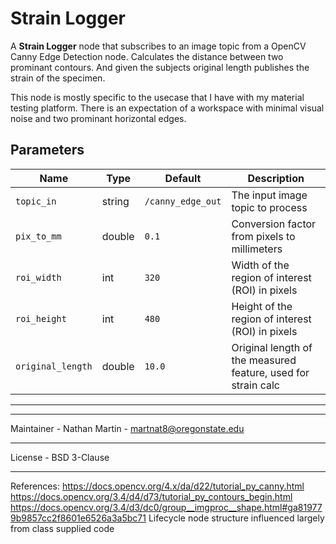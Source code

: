 # Strain Logger

A **Strain Logger** node that subscribes to an image topic from a OpenCV Canny Edge Detection node. Calculates
the distance between two prominant contours. And given the subjects original length publishes the strain of 
the specimen.

This node is mostly specific to the usecase that I have with my material testing platform. There is an expectation
of a workspace with minimal visual noise and two prominant horizontal edges.

## Parameters


| Name              | Type    | Default             | Description                                                  |
|-------------------|---------|---------------------|--------------------------------------------------------------|
| `topic_in`        | string  | `/canny_edge_out`   | The input image topic to process                             |
| `pix_to_mm`       | double  | `0.1`               | Conversion factor from pixels to millimeters                 |
| `roi_width`       | int     | `320`               | Width of the region of interest (ROI) in pixels              |
| `roi_height`      | int     | `480`               | Height of the region of interest (ROI) in pixels             |
| `original_length` | double  | `10.0`              | Original length of the measured feature, used for strain calc|


_____________________________________________________________________________________
_____________________________________________________________________________________
Maintainer - Nathan Martin - martnat8@oregonstate.edu
_____________________________________________________________________________________
License - BSD 3-Clause
_____________________________________________________________________________________
References:
https://docs.opencv.org/4.x/da/d22/tutorial_py_canny.html
https://docs.opencv.org/3.4/d4/d73/tutorial_py_contours_begin.html
https://docs.opencv.org/3.4/d3/dc0/group__imgproc__shape.html#ga819779b9857cc2f8601e6526a3a5bc71
Lifecycle node structure influenced largely from class supplied code